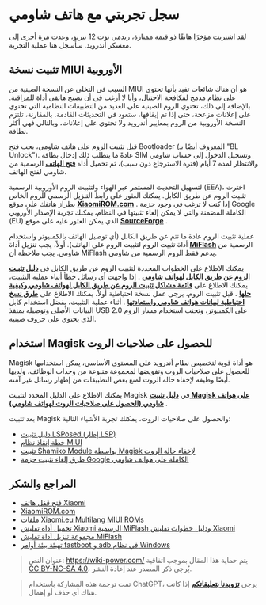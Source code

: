 # سجل تجربتي مع هاتف شاومي

لقد اشتريت مؤخرًا هاتفًا ذو قيمة ممتازة، ريدمي نوت 12 تيربو، وعدت مرة أخرى إلى معسكر أندرويد. سأسجل هنا عملية التجربة.

## تثبيت نسخة MIUI الأوروبية

السبب في التخلي عن النسخة الصينية من MIUI هو أن هناك شائعات تفيد بأنها تحتوي على نظام مدمج لمكافحة الاحتيال، وأنا لا أرغب في أن يصبح هاتفي أداة للمراقبة. بالإضافة إلى ذلك، تحتوي الروم الصينية على العديد من التطبيقات النظامية التي تحتوي على إعلانات مزعجة، حتى إذا تم إيقافها، ستعود في التحديثات القادمة. بالمقارنة، تلتزم النسخة الأوروبية من الروم بمعايير أندرويد ولا تحتوي على إعلانات، وبالتالي فهي أكثر نظافة.

قبل تثبيت الروم على هاتف شاومي، يجب فتح Bootloader (المعروف أيضًا بـ "BL Unlock"). عادةً ما يتطلب ذلك إدخال بطاقة SIM وتسجيل الدخول إلى حساب شاومي والانتظار لمدة 7 أيام (فترة الاسترجاع دون سبب)، ثم تحميل أداة [**فتح الهاتف**](https://www.miui.com/unlock/index.html) الرسمية من شاومي لفتح الهاتف.

لتسهيل التحديث المستمر عبر الهواء ولتثبيت الروم الأوروبية الرسمية (EEA)، اخترت تثبيت الروم عن طريق الكابل. يمكنك العثور على رابط التنزيل الرسمي للروم الخاص بطراز هاتفك على موقع [**XiaomiROM.com**](https://xiaomirom.com/) . إذا كنت لا ترغب في وجود حزمة Google الكاملة المضمنة والتي لا يمكن إلغاء تثبيتها في النظام، يمكنك تجربة الإصدار الأوروبي (EU) الذي يمكن العثور عليه على موقع [**SourceForge**](https://sourceforge.net/projects/xiaomi-eu-multilang-miui-roms/files/xiaomi.eu/) .

عملية تثبيت الروم عادة ما تتم عن طريق الكابل (أي توصيل الهاتف بالكمبيوتر واستخدام أداة تثبيت الروم لتثبيت الروم على الهاتف). أولاً، يجب تنزيل أداة [**MiFlash**](https://miuiver.com/miflash/) الرسمية من شاومي. يجب ملاحظة أن MiFlash يدعم فقط الروم الرسمية من شاومي.

يمكنك الاطلاع على الخطوات المحددة لتثبيت الروم عن طريق الكابل في [**دليل تثبيت الروم عن طريق الكابل لهواتف شاومي**](https://miuiver.com/how-to-flash-xiaomi-phone/) . إذا واجهت أي رسائل خطأ أثناء عملية التثبيت، يمكنك الاطلاع على [**قائمة مشاكل تثبيت الروم عن طريق الكابل لهواتف شاومي وكيفية حلها**](https://miuiver.com/miflash-problem-list/) . قبل تثبيت الروم، يرجى عمل نسخة احتياطية أولاً، يمكنك الاطلاع على [**طرق نسخ احتياطية لبيانات هواتف شاومي واستعادتها**](https://miuiver.com/mi-phone-data-backup/) . أثناء عملية التثبيت، يفضل استخدام كابل البيانات الأصلي وتوصيله بمنفذ USB 2.0 على الكمبيوتر، وتجنب استخدام مسار الروم الذي يحتوي على حروف صينية.

## استخدام Magisk للحصول على صلاحيات الروت

Magisk هو أداة قوية لتخصيص نظام أندرويد على المستوى الأساسي، يمكن استخدامها للحصول على صلاحيات الروت وتفويضها لمجموعة متنوعة من وحدات الوظائف، ولديها أيضًا وظيفة لإخفاء حالة الروت لمنع بعض التطبيقات من إظهار رسائل غير آمنة.

يمكنك الاطلاع على الدليل المحدد لتثبيت Magisk في [**دليل تثبيت Magisk على هواتف شاومي (الحصول على صلاحيات الروت لهواتف شاومي)**](https://magiskcn.com/) .

بعد تثبيت Magisk والحصول على صلاحيات الروت، يمكنك تجربة الأشياء التالية:

- [دليل تثبيت LSPosed (إطار LSP) ](https://magiskcn.com/lsposed-install)
- [خطة إنقاذ نظام MIUI](https://yzddmr6.com/posts/save-my-miui-system/)
- [تثبيت Shamiko Module بواسطة Magisk لإخفاء حالة الروت](https://miuiver.com/magisk-installation-shamiko/)
- [طرق إلغاء تثبيت حزمة Google الكاملة على هواتف شاومي](https://miuiver.com/remove-built-in-software/)

## المراجع والشكر

- [فتح قفل هاتف Xiaomi](https://www.miui.com/unlock/index.html)
- [XiaomiROM.com](https://xiaomirom.com/)
- [ملفات Xiaomi.eu Multilang MIUI ROMs](https://sourceforge.net/projects/xiaomi-eu-multilang-miui-roms/files/xiaomi.eu/)
- [تحميل أداة تفليش Xiaomi الرسمية MiFlash ودليل خطوات تفليش Xiaomi](https://xiaomirom.com/download-xiaomi-flash-tool-miflash/)
- [مجموعة تنزيل أداة تفليش MiFlash](https://miuiver.com/miflash/)
- [تهيئة بيئة أوامر fastboot و adb في نظام Windows](https://miuiver.com/add-fastboot-and-adb-environment-variables/)

> عنوان النص: <https://wiki-power.com/>
> يتم حماية هذا المقال بموجب اتفاقية [CC BY-NC-SA 4.0](https://creativecommons.org/licenses/by/4.0/deed.zh)، يُرجى ذكر المصدر عند إعادة النشر.

> تمت ترجمة هذه المشاركة باستخدام ChatGPT، يرجى [**تزويدنا بتعليقاتكم**](https://github.com/linyuxuanlin/Wiki_MkDocs/issues/new) إذا كانت هناك أي حذف أو إهمال.